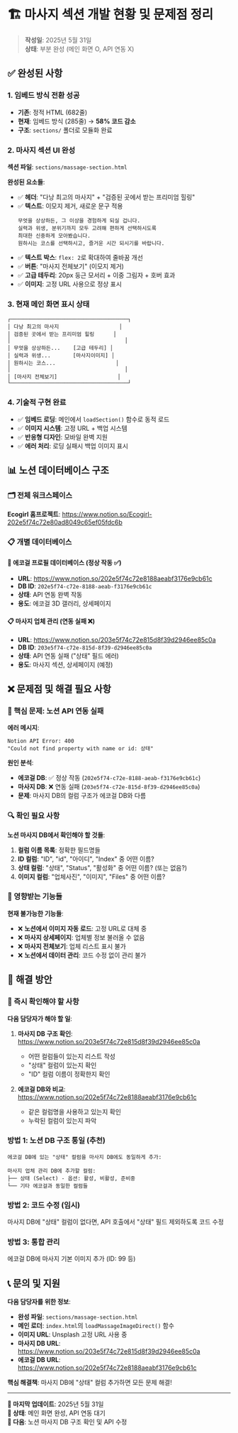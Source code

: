 # 🏗️ 마사지 섹션 개발 현황 및 문제점 정리
> **작성일**: 2025년 5월 31일  
> **상태**: 부분 완성 (메인 화면 O, API 연동 X)

## ✅ **완성된 사항**

### **1. 임베드 방식 전환 성공**
- **기존**: 정적 HTML (682줄) 
- **현재**: 임베드 방식 (285줄) → **58% 코드 감소**
- **구조**: `sections/` 폴더로 모듈화 완료

### **2. 마사지 섹션 UI 완성**
**섹션 파일**: `sections/massage-section.html`

**완성된 요소들**:
- ✅ **헤더**: "다낭 최고의 마사지" + "검증된 곳에서 받는 프리미엄 힐링"
- ✅ **텍스트**: 이모지 제거, 새로운 문구 적용
  ```
  무엇을 상상하든, 그 이상을 경험하게 되실 겁니다.
  실력과 위생, 분위기까지 모두 고려해 편하게 선택하시도록
  최대한 신중하게 모아봤습니다.
  원하시는 코스를 선택하시고, 즐거운 시간 되시기를 바랍니다.
  ```
- ✅ **텍스트 박스**: `flex: 2`로 확대하여 줄바꿈 개선
- ✅ **버튼**: "마사지 전체보기" (이모지 제거)
- ✅ **고급 테두리**: 20px 둥근 모서리 + 이중 그림자 + 호버 효과
- ✅ **이미지**: 고정 URL 사용으로 정상 표시

### **3. 현재 메인 화면 표시 상태**
```
┌─────────────────────────────────────┐
│ 다낭 최고의 마사지                   │
│ 검증된 곳에서 받는 프리미엄 힐링      │
│                                    │
│ 무엇을 상상하든...    [고급 테두리] │
│ 실력과 위생...       [마사지이미지] │
│ 원하시는 코스...                   │
│                                    │
│ [마사지 전체보기]                   │
└─────────────────────────────────────┘
```

### **4. 기술적 구현 완료**
- ✅ **임베드 로딩**: 메인에서 `loadSection()` 함수로 동적 로드
- ✅ **이미지 시스템**: 고정 URL + 백업 시스템
- ✅ **반응형 디자인**: 모바일 완벽 지원
- ✅ **에러 처리**: 로딩 실패시 백업 이미지 표시

## 📊 **노션 데이터베이스 구조**

### **🗂️ 전체 워크스페이스**
**Ecogirl 홈프로젝트**: https://www.notion.so/Ecogirl-202e5f74c72e80ad8049c65ef05fdc6b

### **📋 개별 데이터베이스**

#### **🌟 에코걸 프로필 데이터베이스** (정상 작동 ✅)
- **URL**: https://www.notion.so/202e5f74c72e8188aeabf3176e9cb61c
- **DB ID**: `202e5f74-c72e-8188-aeab-f3176e9cb61c`
- **상태**: API 연동 완벽 작동
- **용도**: 에코걸 3D 갤러리, 상세페이지

#### **📋 마사지 업체 관리** (연동 실패 ❌)
- **URL**: https://www.notion.so/203e5f74c72e815d8f39d2946ee85c0a
- **DB ID**: `203e5f74-c72e-815d-8f39-d2946ee85c0a`
- **상태**: API 연동 실패 ("상태" 필드 에러)
- **용도**: 마사지 섹션, 상세페이지 (예정)

## ❌ **문제점 및 해결 필요 사항**

### **🚨 핵심 문제: 노션 API 연동 실패**

**에러 메시지**:
```
Notion API Error: 400
"Could not find property with name or id: 상태"
```

**원인 분석**:
- **에코걸 DB**: ✅ 정상 작동 (`202e5f74-c72e-8188-aeab-f3176e9cb61c`)
- **마사지 DB**: ❌ 연동 실패 (`203e5f74-c72e-815d-8f39-d2946ee85c0a`)
- **문제**: 마사지 DB의 컬럼 구조가 에코걸 DB와 다름

### **🔍 확인 필요 사항**

**노션 마사지 DB에서 확인해야 할 것들**:
1. **컬럼 이름 목록**: 정확한 필드명들
2. **ID 컬럼**: "ID", "id", "아이디", "Index" 중 어떤 이름?
3. **상태 컬럼**: "상태", "Status", "활성화" 중 어떤 이름? (또는 없음?)
4. **이미지 컬럼**: "업체사진", "이미지", "Files" 중 어떤 이름?

### **🚧 영향받는 기능들**

**현재 불가능한 기능들**:
- ❌ **노션에서 이미지 자동 로드**: 고정 URL로 대체 중
- ❌ **마사지 상세페이지**: 업체별 정보 불러올 수 없음
- ❌ **마사지 전체보기**: 업체 리스트 표시 불가
- ❌ **노션에서 데이터 관리**: 코드 수정 없이 관리 불가

## 🔧 **해결 방안**

### **🎯 즉시 확인해야 할 사항**

**다음 담당자가 해야 할 일**:

1. **마사지 DB 구조 확인**: https://www.notion.so/203e5f74c72e815d8f39d2946ee85c0a
   - 어떤 컬럼들이 있는지 리스트 작성
   - "상태" 컬럼이 있는지 확인
   - "ID" 컬럼 이름이 정확한지 확인

2. **에코걸 DB와 비교**: https://www.notion.so/202e5f74c72e8188aeabf3176e9cb61c
   - 같은 컬럼명을 사용하고 있는지 확인
   - 누락된 컬럼이 있는지 파악

### **방법 1: 노션 DB 구조 통일** (추천)
```
에코걸 DB에 있는 "상태" 컬럼을 마사지 DB에도 동일하게 추가:

마사지 업체 관리 DB에 추가할 컬럼:
├── 상태 (Select) - 옵션: 활성, 비활성, 준비중
└── 기타 에코걸과 동일한 컬럼들
```

### **방법 2: 코드 수정** (임시)
마사지 DB에 "상태" 컬럼이 없다면, API 호출에서 "상태" 필드 제외하도록 코드 수정

### **방법 3: 통합 관리** 
에코걸 DB에 마사지 기본 이미지 추가 (ID: 99 등)

## 📞 **문의 및 지원**

**다음 담당자를 위한 정보**:
- **완성 파일**: `sections/massage-section.html`
- **메인 로더**: `index.html`의 `loadMassageImageDirect()` 함수
- **이미지 URL**: Unsplash 고정 URL 사용 중
- **마사지 DB URL**: https://www.notion.so/203e5f74c72e815d8f39d2946ee85c0a
- **에코걸 DB URL**: https://www.notion.so/202e5f74c72e8188aeabf3176e9cb61c

**핵심 해결책**: 마사지 DB에 "상태" 컬럼 추가하면 모든 문제 해결!

---

**📝 마지막 업데이트**: 2025년 5월 31일  
**🎯 상태**: 메인 화면 완성, API 연동 대기  
**🔄 다음**: 노션 마사지 DB 구조 확인 및 API 수정